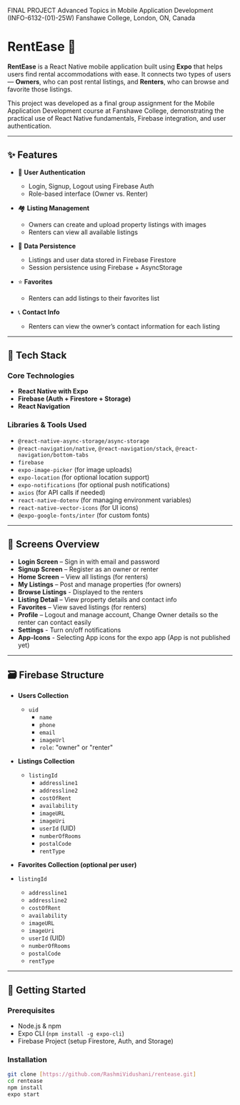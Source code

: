 FINAL PROJECT Advanced Topics in Mobile Application Development (INFO-6132-(01)-25W)
Fanshawe College, London, ON, Canada

# RentEase 🏡

**RentEase** is a React Native mobile application built using **Expo** that helps users find rental accommodations with ease. It connects two types of users 
— **Owners**, who can post rental listings, and **Renters**, who can browse and favorite those listings.

This project was developed as a final group assignment for the Mobile Application Development course at Fanshawe College, demonstrating the practical use of React Native fundamentals, Firebase integration, and user authentication.

---

## ✨ Features

- 🔐 **User Authentication**
  - Login, Signup, Logout using Firebase Auth
  - Role-based interface (Owner vs. Renter)

- 🏘️ **Listing Management**
  - Owners can create and upload property listings with images
  - Renters can view all available listings

- 💾 **Data Persistence**
  - Listings and user data stored in Firebase Firestore
  - Session persistence using Firebase + AsyncStorage

- ⭐ **Favorites**
  - Renters can add listings to their favorites list

- 📞 **Contact Info**
  - Renters can view the owner’s contact information for each listing

---

## 🔧 Tech Stack

### Core Technologies
- **React Native with Expo**
- **Firebase (Auth + Firestore + Storage)**
- **React Navigation**

### Libraries & Tools Used
- `@react-native-async-storage/async-storage`
- `@react-navigation/native`, `@react-navigation/stack`, `@react-navigation/bottom-tabs`
- `firebase`
- `expo-image-picker` (for image uploads)
- `expo-location` (for optional location support)
- `expo-notifications` (for optional push notifications)
- `axios` (for API calls if needed)
- `react-native-dotenv` (for managing environment variables)
- `react-native-vector-icons` (for UI icons)
- `@expo-google-fonts/inter` (for custom fonts)

---

## 📱 Screens Overview

- **Login Screen** – Sign in with email and password
- **Signup Screen** – Register as an owner or renter
- **Home Screen** – View all listings (for renters)
- **My Listings** – Post and manage properties (for owners)
- **Browse Listings** - Displayed to the renters
- **Listing Detail** – View property details and contact info
- **Favorites** – View saved listings (for renters)
- **Profile** – Logout and manage account, Change Owner details so the renter can contact easily
- **Settings** - Turn on/off notifications
- **App-Icons** - Selecting App icons for the expo app (App is not published yet)

---

## 🗃️ Firebase Structure

- **Users Collection**
  - `uid`
    - `name`
    - `phone`
    - `email`
    - `imageUrl`
    - `role`: "owner" or "renter"

- **Listings Collection**
  - `listingId`
    - `addressline1`
    - `addressline2`
    - `costOfRent`
    - `availability`
    - `imageURL`
    - `imageUri`
    - `userId` (UID)
    - `numberOfRooms`
    - `postalCode`
    - `rentType`

- **Favorites Collection (optional per user)**
 - `listingId`
    - `addressline1`
    - `addressline2`
    - `costOfRent`
    - `availability`
    - `imageURL`
    - `imageUri`
    - `userId` (UID)
    - `numberOfRooms`
    - `postalCode`
    - `rentType`
      
---

## 🚀 Getting Started

### Prerequisites
- Node.js & npm
- Expo CLI (`npm install -g expo-cli`)
- Firebase Project (setup Firestore, Auth, and Storage)

### Installation

```bash
git clone [https://github.com/RashmiVidushani/rentease.git]
cd rentease
npm install
expo start
